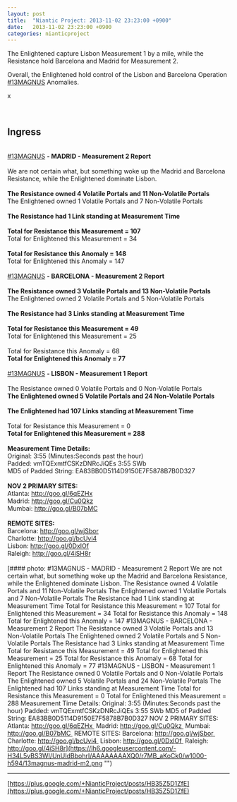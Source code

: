 ```yaml
---
layout: post
title:  "Niantic Project: 2013-11-02 23:23:00 +0900"
date:   2013-11-02 23:23:00 +0900
categories: nianticproject
---
```

The Enlightened capture Lisbon Measurement 1 by a mile, while the Resistance hold Barcelona and Madrid for Measurement 2.

Overall, the Enlightened hold control of the Lisbon and Barcelona Operation [#13MAGNUS](https://plus.google.com/s/%2313MAGNUS "") Anomalies.

x<div class="shared"><br /><h2>Ingress</h2><br /><a rel="nofollow" class="ot-hashtag" href="https://plus.google.com/s/%2313MAGNUS">#13MAGNUS</a> <b>- MADRID - Measurement 2 Report</b><br /><br />We are not certain what, but something woke up the Madrid and Barcelona Resistance, while the Enlightened dominate Lisbon.<br /><br /><b>The Resistance owned 4 Volatile Portals and 11 Non-Volatile Portals</b><br />The Enlightened owned 1 Volatile Portals and 7 Non-Volatile Portals<br /><br /><b>The Resistance had 1 Link standing at Measurement Time</b><br /><br /><b>Total for Resistance this Measurement = 107</b><br />Total for Enlightened this Measurement = 34<br /><br /><b>Total for Resistance this Anomaly = 148</b><br />Total for Enlightened this Anomaly = 147<br /><br /><a rel="nofollow" class="ot-hashtag" href="https://plus.google.com/s/%2313MAGNUS">#13MAGNUS</a> <b>- BARCELONA - Measurement 2 Report</b><br /><br /><b>The Resistance owned 3 Volatile Portals and 13 Non-Volatile Portals</b><br />The Enlightened owned 2 Volatile Portals and 5 Non-Volatile Portals<br /><br /><b>The Resistance had 3 Links standing at Measurement Time</b><br /><br /><b>Total for Resistance this Measurement = 49</b><br />Total for Enlightened this Measurement = 25<br /><br />Total for Resistance this Anomaly = 68<br /><b>Total for Enlightened this Anomaly = 77</b><br /><br /><a rel="nofollow" class="ot-hashtag" href="https://plus.google.com/s/%2313MAGNUS">#13MAGNUS</a> <b>- LISBON - Measurement 1 Report</b><br /><br />The Resistance owned 0 Volatile Portals and 0 Non-Volatile Portals<br /><b>The Enlightened owned 5 Volatile Portals and 24 Non-Volatile Portals</b><br /><br /><b>The Enlightened had 107 Links standing at Measurement Time</b><br /><br />Total for Resistance this Measurement = 0<br /><b>Total for Enlightened this Measurement = 288</b><br /><br /><b>Measurement Time Details:</b><br />Original: 3:55 (Minutes:Seconds past the hour)<br />Padded: vmTQExmtfCSKzDNRcJiQEs 3:55 SWb<br />MD5 of Padded String: EA83BB0D5114D9150E7F5878B7B0D327<br /><br /><b>NOV 2 PRIMARY SITES:</b><br />Atlanta: <a href="http://goo.gl/6qEZHx" class="ot-anchor">http://goo.gl/6qEZHx</a> <br />Madrid: <a href="http://goo.gl/Cu0Qkz" class="ot-anchor">http://goo.gl/Cu0Qkz</a> <br />Mumbai: <a href="http://goo.gl/B07bMC" class="ot-anchor">http://goo.gl/B07bMC</a> <br /><br /><b>REMOTE SITES:</b><br />Barcelona: <a href="http://goo.gl/wjSbor" class="ot-anchor">http://goo.gl/wjSbor</a> <br />Charlotte: <a href="http://goo.gl/bcUvi4" class="ot-anchor">http://goo.gl/bcUvi4</a> <br />Lisbon: <a href="http://goo.gl/0DxIOf" class="ot-anchor">http://goo.gl/0DxIOf</a> <br />Raleigh: <a href="http://goo.gl/4iSH8r" class="ot-anchor">http://goo.gl/4iSH8r</a><br /><br /></div>
[#### photo: #13MAGNUS - MADRID - Measurement 2 Report
We are not certain what, but something woke up the Madrid and Barcelona Resistance, while the Enlightened dominate Lisbon.
The Resistance owned 4 Volatile Portals and 11 Non-Volatile Portals
The Enlightened owned 1 Volatile Portals and 7 Non-Volatile Portals
The Resistance had 1 Link standing at Measurement Time
Total for Resistance this Measurement = 107
Total for Enlightened this Measurement = 34
Total for Resistance this Anomaly = 148
Total for Enlightened this Anomaly = 147
#13MAGNUS - BARCELONA - Measurement 2 Report
The Resistance owned 3 Volatile Portals and 13 Non-Volatile Portals
The Enlightened owned 2 Volatile Portals and 5 Non-Volatile Portals
The Resistance had 3 Links standing at Measurement Time
Total for Resistance this Measurement = 49
Total for Enlightened this Measurement = 25
Total for Resistance this Anomaly = 68
Total for Enlightened this Anomaly = 77
#13MAGNUS - LISBON - Measurement 1 Report
The Resistance owned 0 Volatile Portals and 0 Non-Volatile Portals
The Enlightened owned 5 Volatile Portals and 24 Non-Volatile Portals
The Enlightened had 107 Links standing at Measurement Time
Total for Resistance this Measurement = 0
Total for Enlightened this Measurement = 288
Measurement Time Details:
Original: 3:55 (Minutes:Seconds past the hour)
Padded: vmTQExmtfCSKzDNRcJiQEs 3:55 SWb
MD5 of Padded String: EA83BB0D5114D9150E7F5878B7B0D327
NOV 2 PRIMARY SITES:
Atlanta: http://goo.gl/6qEZHx 
Madrid: http://goo.gl/Cu0Qkz 
Mumbai: http://goo.gl/B07bMC 
REMOTE SITES:
Barcelona: http://goo.gl/wjSbor 
Charlotte: http://goo.gl/bcUvi4 
Lisbon: http://goo.gl/0DxIOf 
Raleigh: http://goo.gl/4iSH8r](https://lh6.googleusercontent.com/-H34L5vBS3WI/UnUIdBbohrI/AAAAAAAAXQ0/r7MB_aKoCk0/w1000-h594/13magnus-madrid-m2.png "")
- - -
[https://plus.google.com/+NianticProject/posts/HB35Z5D1ZfE](https://plus.google.com/+NianticProject/posts/HB35Z5D1ZfE)

